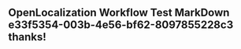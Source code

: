 <properties
ms.topic="hero-topic"
ms.test1="hero-topic"
ms.test2="test"/>

## OpenLocalization Workflow Test MarkDown e33f5354-003b-4e56-bf62-8097855228c3 thanks!

